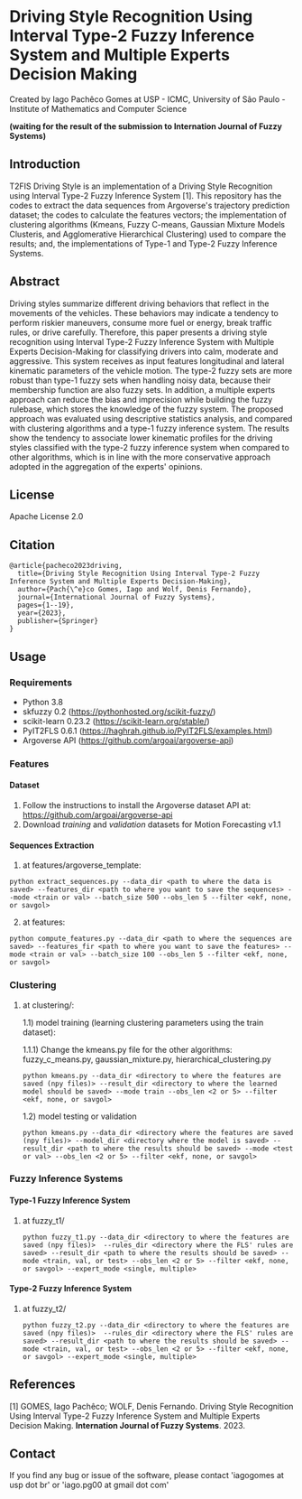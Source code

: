 # Driving Style Recognition Using Interval Type-2 Fuzzy Inference System and Multiple Experts Decision Making

Created by Iago Pachêco Gomes at USP - ICMC, University of São Paulo - Institute of Mathematics and Computer Science

**(waiting for the result of the submission to Internation Journal of Fuzzy Systems)**

## Introduction

T2FIS Driving Style is an implementation of a Driving Style Recognition using Interval Type-2 Fuzzy Inference System [1]. This repository has the codes to extract the data sequences from Argoverse's trajectory prediction dataset; the codes to calculate the features vectors; the implementation of clustering algorithms (Kmeans, Fuzzy C-means, Gaussian Mixture Models Clusteris, and Agglomerative Hierarchical Clustering) used to compare the results; and, the implementations of Type-1 and Type-2 Fuzzy Inference Systems.

## Abstract

Driving styles summarize different driving behaviors that reflect in the movements of the vehicles. These behaviors may indicate a tendency to perform riskier maneuvers, consume more fuel or energy, break traffic rules, or drive carefully. Therefore, this paper presents a driving style recognition using Interval Type-2 Fuzzy Inference System with Multiple Experts Decision-Making for classifying drivers into calm, moderate and aggressive. This system receives as input features longitudinal and lateral kinematic parameters of the vehicle motion. The type-2 fuzzy sets are more robust than type-1 fuzzy sets when handling noisy data, because their membership function are also fuzzy sets. In addition, a multiple experts approach can reduce the bias and imprecision while building the fuzzy rulebase, which stores the knowledge of the fuzzy system. The proposed approach was evaluated using descriptive statistics analysis, and compared with clustering algorithms and a type-1 fuzzy inference system. The results show the tendency to associate lower kinematic profiles for the driving styles classified with the type-2 fuzzy inference system when compared to other algorithms, which is in line with the more conservative approach adopted in the aggregation of the experts' opinions.

## License

Apache License 2.0

## Citation
``` 
@article{pacheco2023driving,
  title={Driving Style Recognition Using Interval Type-2 Fuzzy Inference System and Multiple Experts Decision-Making},
  author={Pach{\^e}co Gomes, Iago and Wolf, Denis Fernando},
  journal={International Journal of Fuzzy Systems},
  pages={1--19},
  year={2023},
  publisher={Springer}
}
```
## Usage

### Requirements

- Python 3.8
- skfuzzy 0.2 (https://pythonhosted.org/scikit-fuzzy/)
- scikit-learn 0.23.2 (https://scikit-learn.org/stable/)
- PyIT2FLS 0.6.1 (https://haghrah.github.io/PyIT2FLS/examples.html)
- Argoverse API (https://github.com/argoai/argoverse-api)

### Features
#### Dataset
1) Follow the instructions to install the Argoverse dataset API at: https://github.com/argoai/argoverse-api
2) Download *training* and *validation* datasets for Motion Forecasting v1.1

#### Sequences Extraction 

1) at features/argoverse_template:

  ```
  python extract_sequences.py --data_dir <path to where the data is saved> --features_dir <path to where you want to save the sequences> --mode <train or val> --batch_size 500 --obs_len 5 --filter <ekf, none, or savgol>
  ```
  
2) at features:

  ```
  python compute_features.py --data_dir <path to where the sequences are saved> --features_fir <path to where you want to save the features> --mode <train or val> --batch_size 100 --obs_len 5 --filter <ekf, none, or savgol>
  ```
### Clustering

1) at clustering/:
   
   1.1) model training (learning clustering parameters using the train dataset):
   
   1.1.1) Change the kmeans.py file for the other algorithms: fuzzy_c_means.py, gaussian_mixture.py, hierarchical_clustering.py

   ```
   python kmeans.py --data_dir <directory to where the features are saved (npy files)> --result_dir <directory to where the learned model should be saved> --mode train --obs_len <2 or 5> --filter <ekf, none, or savgol>
   ```

   1.2) model testing or validation
   
   ```
   python kmeans.py --data_dir <directory where the features are saved (npy files)> --model_dir <directory where the model is saved> --result_dir <path to where the results should be saved> --mode <test or val> --obs_len <2 or 5> --filter <ekf, none, or savgol>
   ```
   
### Fuzzy Inference Systems

#### Type-1 Fuzzy Inference System

1) at fuzzy_t1/
     
   ```
   python fuzzy_t1.py --data_dir <directory to where the features are saved (npy files)>  --rules_dir <directory where the FLS' rules are saved> --result_dir <path to where the results should be saved> --mode <train, val, or test> --obs_len <2 or 5> --filter <ekf, none, or savgol> --expert_mode <single, multiple>
   ```
#### Type-2 Fuzzy Inference System

1) at fuzzy_t2/
   ```
   python fuzzy_t2.py --data_dir <directory to where the features are saved (npy files)>  --rules_dir <directory where the FLS' rules are saved> --result_dir <path to where the results should be saved> --mode <train, val, or test> --obs_len <2 or 5> --filter <ekf, none, or savgol> --expert_mode <single, multiple>
   ```

## References

[1] GOMES, Iago Pachêco; WOLF, Denis Fernando. Driving Style Recognition Using Interval Type-2 Fuzzy Inference System and Multiple Experts Decision Making. **Internation Journal of Fuzzy Systems**. 2023.



## Contact

If you find any bug or issue of the software, please contact 'iagogomes at usp dot br' or 'iago.pg00 at gmail dot com'
